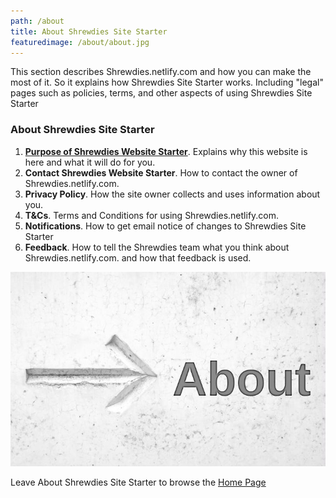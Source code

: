 ```yaml
---
path: /about
title: About Shrewdies Site Starter
featuredimage: /about/about.jpg
---
```

This section describes Shrewdies.netlify.com and how you can make the most of it. So it explains how Shrewdies Site Starter works. Including "legal" pages such as policies, terms, and other aspects of using Shrewdies Site Starter 
### About Shrewdies Site Starter
1. **[Purpose of Shrewdies Website Starter](/about/purpose)**. Explains why this website is here and what it will do for you.
1. **Contact Shrewdies Website Starter**. How to contact the owner of Shrewdies.netlify.com.
1. **Privacy Policy**. How the site owner collects and uses information about you.
1. **T&Cs**. Terms and Conditions for using Shrewdies.netlify.com.
1. **Notifications**. How to get email notice of changes to Shrewdies Site Starter
1. **Feedback**. How to tell the Shrewdies team what you think about Shrewdies.netlify.com. and how that feedback is used.

![About shrewdies.netlify.com](/about/about.jpg)

Leave About Shrewdies Site Starter to browse the [Home Page](/)
